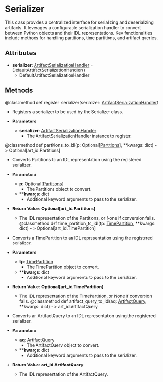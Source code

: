 # Serializer

This class provides a centralized interface for serializing and deserializing artifacts. It leverages a configurable serialization handler to convert between Python objects and their IDL representations. Key functionalities include methods for handling partitions, time partitions, and artifact queries.

## Attributes

- **serializer**: [ArtifactSerializationHandler](flytekit_core_artifact_artifactserializationhandler) = DefaultArtifactSerializationHandler()
  - DefaultArtifactSerializationHandler



## Methods
@classmethod
def register_serializer(serializer: [ArtifactSerializationHandler](flytekit_core_artifact_artifactserializationhandler))
-  Registers a serializer to be used by the Serializer class.
- **Parameters**

  - **serializer**: [ArtifactSerializationHandler](flytekit_core_artifact_artifactserializationhandler)
    - The ArtifactSerializationHandler instance to register.

@classmethod
def partitions_to_idl(p: Optional[[Partitions](flytekit_core_artifact_partitions)], **kwargs: dict) - > Optional[art_id.Partitions]
-  Converts Partitions to an IDL representation using the registered serializer.
- **Parameters**

  - **p**: Optional[[Partitions](flytekit_core_artifact_partitions)]
    - The Partitions object to convert.
  - ****kwargs**: dict
    - Additional keyword arguments to pass to the serializer.

- **Return Value**:
**Optional[art_id.Partitions]**
  - The IDL representation of the Partitions, or None if conversion fails.
@classmethod
def time_partition_to_idl(tp: [TimePartition](flytekit_core_artifact_timepartition), **kwargs: dict) - > Optional[art_id.TimePartition]
-  Converts a TimePartition to an IDL representation using the registered serializer.
- **Parameters**

  - **tp**: [TimePartition](flytekit_core_artifact_timepartition)
    - The TimePartition object to convert.
  - ****kwargs**: dict
    - Additional keyword arguments to pass to the serializer.

- **Return Value**:
**Optional[art_id.TimePartition]**
  - The IDL representation of the TimePartition, or None if conversion fails.
@classmethod
def artifact_query_to_idl(aq: [ArtifactQuery](flytekit_core_artifact_artifactquery), **kwargs: dict) - > art_id.ArtifactQuery
-  Converts an ArtifactQuery to an IDL representation using the registered serializer.
- **Parameters**

  - **aq**: [ArtifactQuery](flytekit_core_artifact_artifactquery)
    - The ArtifactQuery object to convert.
  - ****kwargs**: dict
    - Additional keyword arguments to pass to the serializer.

- **Return Value**:
**art_id.ArtifactQuery**
  - The IDL representation of the ArtifactQuery.
